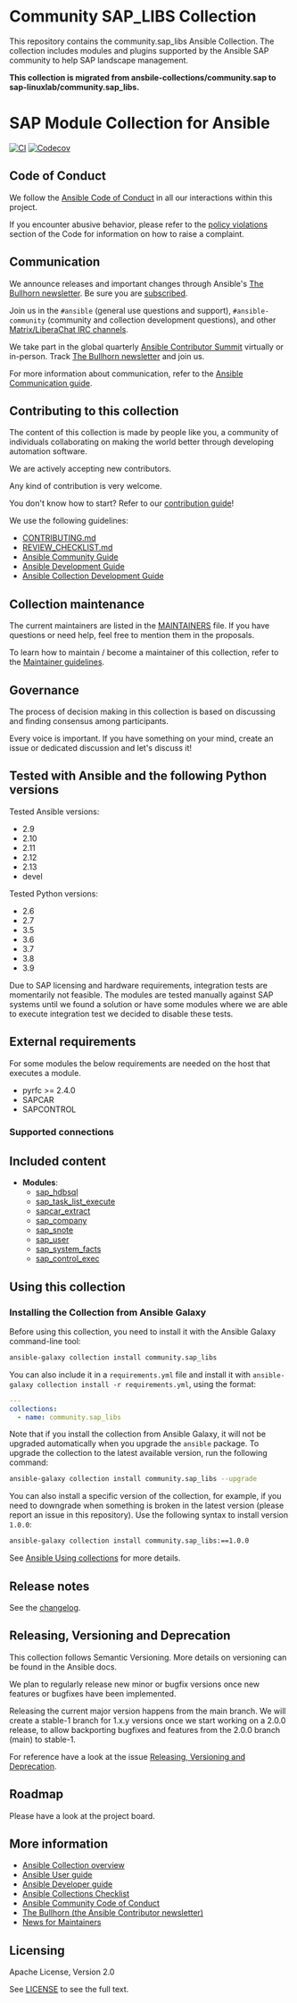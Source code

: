 # Community SAP_LIBS Collection

This repository contains the community.sap_libs Ansible Collection. The collection includes modules and plugins supported by the Ansible SAP community to help SAP landscape management.

**This collection is migrated from ansbile-collections/community.sap to sap-linuxlab/community.sap_libs.**

# SAP Module Collection for Ansible
<!-- Add CI and code coverage badges here. Samples included below. -->
[![CI](https://github.com/sap-linuxlab/community.sap_libs/workflows/CI/badge.svg)](https://github.com/sap-linuxlab/community.sap_libs/actions) [![Codecov](https://img.shields.io/codecov/c/github/sap-linuxlab/community.sap_libs)](https://codecov.io/gh/sap-linuxlab/community.sap_libs)

<!-- Describe the collection and why a user would want to use it. What does the collection do? -->

## Code of Conduct

We follow the [Ansible Code of Conduct](https://docs.ansible.com/ansible/devel/community/code_of_conduct.html) in all our interactions within this project.

If you encounter abusive behavior, please refer to the [policy violations](https://docs.ansible.com/ansible/devel/community/code_of_conduct.html#policy-violations) section of the Code for information on how to raise a complaint.

## Communication

<!--List available communication channels. In addition to channels specific to your collection, we also recommend to use the following ones.-->

We announce releases and important changes through Ansible's [The Bullhorn newsletter](https://github.com/ansible/community/wiki/News#the-bullhorn). Be sure you are [subscribed](https://eepurl.com/gZmiEP).

Join us in the `#ansible` (general use questions and support), `#ansible-community` (community and collection development questions), and other [Matrix/LiberaChat IRC channels](https://docs.ansible.com/ansible/devel/community/communication.html#real-time-chat).

We take part in the global quarterly [Ansible Contributor Summit](https://github.com/ansible/community/wiki/Contributor-Summit) virtually or in-person. Track [The Bullhorn newsletter](https://eepurl.com/gZmiEP) and join us.

For more information about communication, refer to the [Ansible Communication guide](https://docs.ansible.com/ansible/devel/community/communication.html).

## Contributing to this collection

<!--Describe how the community can contribute to your collection. At a minimum, fill up and include the CONTRIBUTING.md file containing how and where users can create issues to report problems or request features for this collection. List contribution requirements, including preferred workflows and necessary testing, so you can benefit from community PRs. If you are following general Ansible contributor guidelines, you can link to - [Ansible Community Guide](https://docs.ansible.com/ansible/devel/community/index.html). List the current maintainers (contributors with write or higher access to the repository). The following can be included:-->

The content of this collection is made by people like you, a community of individuals collaborating on making the world better through developing automation software.

We are actively accepting new contributors.

Any kind of contribution is very welcome.

You don't know how to start? Refer to our [contribution guide](CONTRIBUTING.md)!

We use the following guidelines:

* [CONTRIBUTING.md](CONTRIBUTING.md)
* [REVIEW_CHECKLIST.md](REVIEW_CHECKLIST.md)
* [Ansible Community Guide](https://docs.ansible.com/ansible/latest/community/index.html)
* [Ansible Development Guide](https://docs.ansible.com/ansible/devel/dev_guide/index.html)
* [Ansible Collection Development Guide](https://docs.ansible.com/ansible/devel/dev_guide/developing_collections.html#contributing-to-collections)

## Collection maintenance

The current maintainers are listed in the [MAINTAINERS](MAINTAINERS) file. If you have questions or need help, feel free to mention them in the proposals.

To learn how to maintain / become a maintainer of this collection, refer to the [Maintainer guidelines](MAINTAINING.md).

## Governance

<!--Describe how the collection is governed. Here can be the following text:-->

The process of decision making in this collection is based on discussing and finding consensus among participants.

Every voice is important. If you have something on your mind, create an issue or dedicated discussion and let's discuss it!

## Tested with Ansible and the following Python versions

Tested Ansible versions:
- 2.9
- 2.10
- 2.11
- 2.12
- 2.13
- devel

Tested Python versions:
- 2.6
- 2.7
- 3.5
- 3.6
- 3.7
- 3.8
- 3.9

Due to SAP licensing and hardware requirements, integration tests are momentarily not feasible.
The modules are tested manually against SAP systems until we found a solution or have some
modules where we are able to execute integration test we decided to disable these tests.

## External requirements

For some modules the below requirements are needed on the host that executes a module.

- pyrfc >= 2.4.0
- SAPCAR
- SAPCONTROL

### Supported connections
<!-- Optional. If your collection supports only specific connection types (such as HTTPAPI, netconf, or others), list them here. -->

## Included content

- **Modules**:
  - [sap_hdbsql](https://docs.ansible.com/ansible/latest/collections/community/sap_libs/sap_hdbsql.html)
  - [sap_task_list_execute](https://docs.ansible.com/ansible/latest/collections/community/sap_libs/sap_task_list_execute.html)
  - [sapcar_extract](https://docs.ansible.com/ansible/latest/collections/community/sap_libs/sapcar_extract.html)
  - [sap_company](https://docs.ansible.com/ansible/latest/collections/community/sap_libs/sap_company.html)
  - [sap_snote](https://docs.ansible.com/ansible/latest/collections/community/sap_libs/sap_snote.html)
  - [sap_user](https://docs.ansible.com/ansible/latest/collections/community/sap_libs/sap_user.html)
  - [sap_system_facts](https://docs.ansible.com/ansible/latest/collections/community/sap_libs/sap_system_facts.html)
  - [sap_control_exec](https://docs.ansible.com/ansible/latest/collections/community/sap_libs/sap_control_exec.html)

## Using this collection

<!--Include some quick examples that cover the most common use cases for your collection content. It can include the following examples of installation and upgrade (change NAMESPACE.COLLECTION_NAME correspondingly):-->

### Installing the Collection from Ansible Galaxy

Before using this collection, you need to install it with the Ansible Galaxy command-line tool:
```bash
ansible-galaxy collection install community.sap_libs
```

You can also include it in a `requirements.yml` file and install it with `ansible-galaxy collection install -r requirements.yml`, using the format:
```yaml
---
collections:
  - name: community.sap_libs
```

Note that if you install the collection from Ansible Galaxy, it will not be upgraded automatically when you upgrade the `ansible` package. To upgrade the collection to the latest available version, run the following command:
```bash
ansible-galaxy collection install community.sap_libs --upgrade
```

You can also install a specific version of the collection, for example, if you need to downgrade when something is broken in the latest version (please report an issue in this repository). Use the following syntax to install version `1.0.0`:

```bash
ansible-galaxy collection install community.sap_libs:==1.0.0
```

See [Ansible Using collections](https://docs.ansible.com/ansible/devel/user_guide/collections_using.html) for more details.

## Release notes

See the [changelog](https://github.com/sap-linuxlab/community.sap_libs/tree/main/CHANGELOG.rst).

## Releasing, Versioning and Deprecation
This collection follows Semantic Versioning. More details on versioning can be found in the Ansible docs.

We plan to regularly release new minor or bugfix versions once new features or bugfixes have been implemented.

Releasing the current major version happens from the main branch. We will create a stable-1 branch for 1.x.y versions once we start working on a 2.0.0 release, to allow backporting bugfixes and features from the 2.0.0 branch (main) to stable-1.

For reference have a look at the issue [Releasing, Versioning and Deprecation](https://github.com/sap-linuxlab/community.sap_libs/issues/1).



## Roadmap

Please have a look at the project board.

## More information

<!-- List out where the user can find additional information, such as working group meeting times, slack/IRC channels, or documentation for the product this collection automates. At a minimum, link to: -->

- [Ansible Collection overview](https://github.com/ansible-collections/overview)
- [Ansible User guide](https://docs.ansible.com/ansible/devel/user_guide/index.html)
- [Ansible Developer guide](https://docs.ansible.com/ansible/devel/dev_guide/index.html)
- [Ansible Collections Checklist](https://github.com/ansible-collections/overview/blob/master/collection_requirements.rst)
- [Ansible Community Code of Conduct](https://docs.ansible.com/ansible/devel/community/code_of_conduct.html)
- [The Bullhorn (the Ansible Contributor newsletter)](https://us19.campaign-archive.com/home/?u=56d874e027110e35dea0e03c1&id=d6635f5420)
- [News for Maintainers](https://github.com/ansible-collections/news-for-maintainers)

## Licensing

<!-- Include the appropriate license information here and a pointer to the full licensing details. If the collection contains modules migrated from the ansible/ansible repo, you must use the same license that existed in the ansible/ansible repo. See the GNU license example below. -->

Apache License, Version 2.0

See [LICENSE](http://www.apache.org/licenses/LICENSE-2.0) to see the full text.